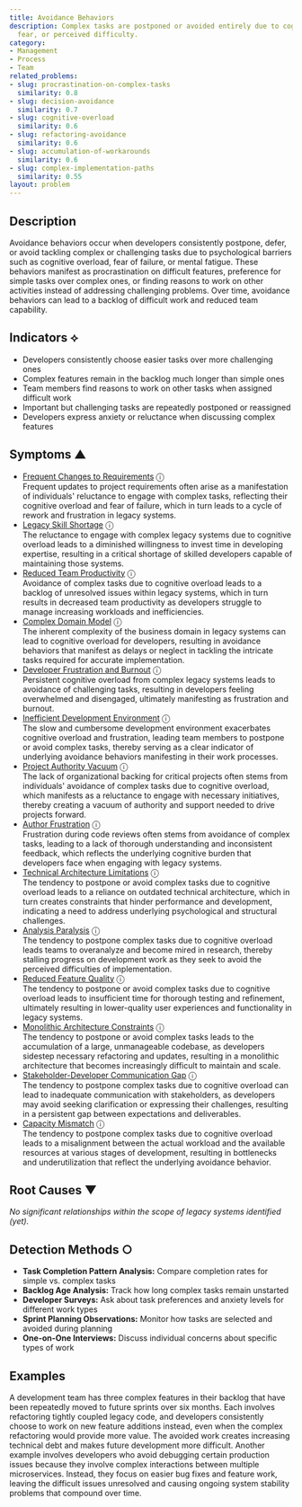 ```yaml
---
title: Avoidance Behaviors
description: Complex tasks are postponed or avoided entirely due to cognitive overload,
  fear, or perceived difficulty.
category:
- Management
- Process
- Team
related_problems:
- slug: procrastination-on-complex-tasks
  similarity: 0.8
- slug: decision-avoidance
  similarity: 0.7
- slug: cognitive-overload
  similarity: 0.6
- slug: refactoring-avoidance
  similarity: 0.6
- slug: accumulation-of-workarounds
  similarity: 0.6
- slug: complex-implementation-paths
  similarity: 0.55
layout: problem
---
```


## Description

Avoidance behaviors occur when developers consistently postpone, defer, or avoid tackling complex or challenging tasks due to psychological barriers such as cognitive overload, fear of failure, or mental fatigue. These behaviors manifest as procrastination on difficult features, preference for simple tasks over complex ones, or finding reasons to work on other activities instead of addressing challenging problems. Over time, avoidance behaviors can lead to a backlog of difficult work and reduced team capability.


## Indicators ⟡

- Developers consistently choose easier tasks over more challenging ones
- Complex features remain in the backlog much longer than simple ones
- Team members find reasons to work on other tasks when assigned difficult work
- Important but challenging tasks are repeatedly postponed or reassigned
- Developers express anxiety or reluctance when discussing complex features


## Symptoms ▲

- [Frequent Changes to Requirements](frequent-changes-to-requirements.md) <span class="info-tooltip" title="Confidence: 0.520, Strength: 0.749">ⓘ</span>
<br/>  Frequent updates to project requirements often arise as a manifestation of individuals' reluctance to engage with complex tasks, reflecting their cognitive overload and fear of failure, which in turn leads to a cycle of rework and frustration in legacy systems.
- [Legacy Skill Shortage](legacy-skill-shortage.md) <span class="info-tooltip" title="Confidence: 0.502, Strength: 0.770">ⓘ</span>
<br/>  The reluctance to engage with complex legacy systems due to cognitive overload leads to a diminished willingness to invest time in developing expertise, resulting in a critical shortage of skilled developers capable of maintaining those systems.
- [Reduced Team Productivity](reduced-team-productivity.md) <span class="info-tooltip" title="Confidence: 0.480, Strength: 0.805">ⓘ</span>
<br/>  Avoidance of complex tasks due to cognitive overload leads to a backlog of unresolved issues within legacy systems, which in turn results in decreased team productivity as developers struggle to manage increasing workloads and inefficiencies.
- [Complex Domain Model](complex-domain-model.md) <span class="info-tooltip" title="Confidence: 0.459, Strength: 0.681">ⓘ</span>
<br/>  The inherent complexity of the business domain in legacy systems can lead to cognitive overload for developers, resulting in avoidance behaviors that manifest as delays or neglect in tackling the intricate tasks required for accurate implementation.
- [Developer Frustration and Burnout](developer-frustration-and-burnout.md) <span class="info-tooltip" title="Confidence: 0.442, Strength: 0.678">ⓘ</span>
<br/>  Persistent cognitive overload from complex legacy systems leads to avoidance of challenging tasks, resulting in developers feeling overwhelmed and disengaged, ultimately manifesting as frustration and burnout.
- [Inefficient Development Environment](inefficient-development-environment.md) <span class="info-tooltip" title="Confidence: 0.429, Strength: 0.723">ⓘ</span>
<br/>  The slow and cumbersome development environment exacerbates cognitive overload and frustration, leading team members to postpone or avoid complex tasks, thereby serving as a clear indicator of underlying avoidance behaviors manifesting in their work processes.
- [Project Authority Vacuum](project-authority-vacuum.md) <span class="info-tooltip" title="Confidence: 0.383, Strength: 0.773">ⓘ</span>
<br/>  The lack of organizational backing for critical projects often stems from individuals' avoidance of complex tasks due to cognitive overload, which manifests as a reluctance to engage with necessary initiatives, thereby creating a vacuum of authority and support needed to drive projects forward.
- [Author Frustration](author-frustration.md) <span class="info-tooltip" title="Confidence: 0.357, Strength: 0.820">ⓘ</span>
<br/>  Frustration during code reviews often stems from avoidance of complex tasks, leading to a lack of thorough understanding and inconsistent feedback, which reflects the underlying cognitive burden that developers face when engaging with legacy systems.
- [Technical Architecture Limitations](technical-architecture-limitations.md) <span class="info-tooltip" title="Confidence: 0.329, Strength: 0.760">ⓘ</span>
<br/>  The tendency to postpone or avoid complex tasks due to cognitive overload leads to a reliance on outdated technical architecture, which in turn creates constraints that hinder performance and development, indicating a need to address underlying psychological and structural challenges.
- [Analysis Paralysis](analysis-paralysis.md) <span class="info-tooltip" title="Confidence: 0.328, Strength: 0.735">ⓘ</span>
<br/>  The tendency to postpone complex tasks due to cognitive overload leads teams to overanalyze and become mired in research, thereby stalling progress on development work as they seek to avoid the perceived difficulties of implementation.
- [Reduced Feature Quality](reduced-feature-quality.md) <span class="info-tooltip" title="Confidence: 0.327, Strength: 0.808">ⓘ</span>
<br/>  The tendency to postpone or avoid complex tasks due to cognitive overload leads to insufficient time for thorough testing and refinement, ultimately resulting in lower-quality user experiences and functionality in legacy systems.
- [Monolithic Architecture Constraints](monolithic-architecture-constraints.md) <span class="info-tooltip" title="Confidence: 0.304, Strength: 0.700">ⓘ</span>
<br/>  The tendency to postpone or avoid complex tasks leads to the accumulation of a large, unmanageable codebase, as developers sidestep necessary refactoring and updates, resulting in a monolithic architecture that becomes increasingly difficult to maintain and scale.
- [Stakeholder-Developer Communication Gap](stakeholder-developer-communication-gap.md) <span class="info-tooltip" title="Confidence: 0.303, Strength: 0.723">ⓘ</span>
<br/>  The tendency to postpone complex tasks due to cognitive overload can lead to inadequate communication with stakeholders, as developers may avoid seeking clarification or expressing their challenges, resulting in a persistent gap between expectations and deliverables.
- [Capacity Mismatch](capacity-mismatch.md) <span class="info-tooltip" title="Confidence: 0.303, Strength: 0.739">ⓘ</span>
<br/>  The tendency to postpone complex tasks due to cognitive overload leads to a misalignment between the actual workload and the available resources at various stages of development, resulting in bottlenecks and underutilization that reflect the underlying avoidance behavior.

## Root Causes ▼

*No significant relationships within the scope of legacy systems identified (yet).*

## Detection Methods ○

- **Task Completion Pattern Analysis:** Compare completion rates for simple vs. complex tasks
- **Backlog Age Analysis:** Track how long complex tasks remain unstarted
- **Developer Surveys:** Ask about task preferences and anxiety levels for different work types
- **Sprint Planning Observations:** Monitor how tasks are selected and avoided during planning
- **One-on-One Interviews:** Discuss individual concerns about specific types of work


## Examples

A development team has three complex features in their backlog that have been repeatedly moved to future sprints over six months. Each involves refactoring tightly coupled legacy code, and developers consistently choose to work on new feature additions instead, even when the complex refactoring would provide more value. The avoided work creates increasing technical debt and makes future development more difficult. Another example involves developers who avoid debugging certain production issues because they involve complex interactions between multiple microservices. Instead, they focus on easier bug fixes and feature work, leaving the difficult issues unresolved and causing ongoing system stability problems that compound over time.
